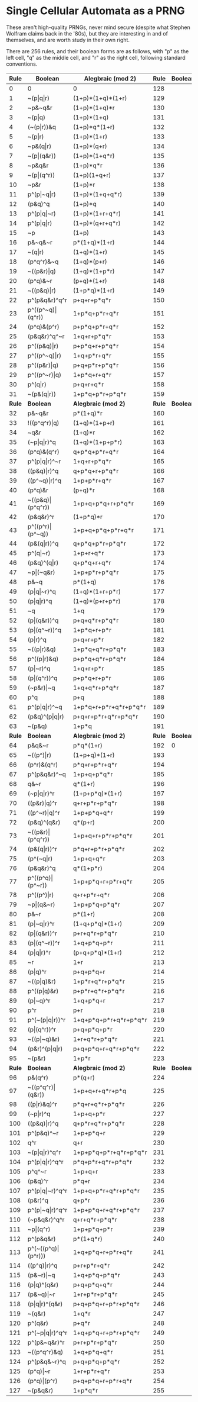 # Single Cellular Automata as a PRNG
These aren't high-quality PRNGs, never mind secure (despite what Stephen
Wolfram claims back in the '80s), but they are interesting in and of
themselves, and are worth study in their own right.

There are 256 rules, and their boolean forms are as follows, with "p" as the
left cell, "q" as the middle cell, and "r" as the right cell, following
standard conventions.

| Rule     | Boolean             | Alegbraic (mod 2)          | Rule     | Boolean                | Alegbraic                 |
|----------|---------------------|----------------------------|----------|------------------------|---------------------------|
| 0        | 0                   | 0                          | 128      |                        |                           |
| 1        | ~(p\|q\|r)          | (1+p)\*(1+q)\*(1+r)        | 129      |                        |                           |
| 2        | ~p&~q&r             | (1+p)\*(1+q)\*r            | 130      |                        |                           |
| 3        | ~(p\|q)             | (1+p)\*(1+q)               | 131      |                        |                           |
| 4        | (~(p\|r))&q         | (1+p)\*q\*(1+r)            | 132      |                        |                           |
| 5        | ~(p\|r)             | (1+p)\*(1+r)               | 133      |                        |                           |
| 6        | ~p&(q\|r)           | (1+p)\*(q+r)               | 134      |                        |                           |
| 7        | ~(p\|(q&r))         | (1+p)\*(1+q\*r)            | 135      |                        |                           |
| 8        | ~p&q&r              | (1+p)\*q\*r                | 136      |                        |                           |
| 9        | ~(p\|(q^r))         | (1+p)(1+q+r)               | 137      |                        |                           |
| 10       | ~p&r                | (1+p)\*r                   | 138      |                        |                           |
| 11       | p^(p\|~q\|r)        | (1+p)\*(1+q+q\*r)          | 139      |                        |                           |
| 12       | (p&q)^q             | (1+p)\*q                   | 140      |                        |                           |
| 13       | p^(p\|q\|~r)        | (1+p)\*(1+r+q\*r)          | 141      |                        |                           |
| 14       | p^(p\|q\|r)         | (1+p)\*(q+r+q\*r)          | 142      |                        |                           |
| 15       | ~p                  | (1+p)                      | 143      |                        |                           |
| 16       | p&~q&~r             | p\*(1+q)\*(1+r)            | 144      |                        |                           |
| 17       | ~(q\|r)             | (1+q)\*(1+r)               | 145      |                        |                           |
| 18       | (p^q^r)&~q          | (1+q)\*(p+r)               | 146      |                        |                           |
| 19       | ~((p&r)\|q)         | (1+q)\*(1+p\*r)            | 147      |                        |                           |
| 20       | (p^q)&~r            | (p+q)\*(1+r)               | 148      |                        |                           |
| 21       | ~((p&q)\|r)         | (1+p\*q)\*(1+r)            | 149      |                        |                           |
| 22       | p^(p&q&r)^q^r       | p+q+r+p\*q\*r              | 150      |                        |                           |
| 23       | p^((p^~q)\|(q^r))   | 1+p\*q+p\*r+q\*r           | 151      |                        |                           |
| 24       | (p^q)&(p^r)         | p+p\*q+p\*r+q\*r           | 152      |                        |                           |
| 25       | (p&q&r)^q^~r        | 1+q+r+p\*q\*r              | 153      |                        |                           |
| 26       | p^((p&q)\|r)        | p+p\*q+r+p\*q\*r           | 154      |                        |                           |
| 27       | p^((p^~q)\|r)       | 1+q+p\*r+q\*r              | 155      |                        |                           |
| 28       | p^((p&r)\|q)        | p+q+p\*r+p\*q\*r           | 156      |                        |                           |
| 29       | p^((p^~r)\|q)       | 1+p\*q+r+q\*r              | 157      |                        |                           |
| 30       | p^(q\|r)            | p+q+r+q\*r                 | 158      |                        |                           |
| 31       | ~(p&(q\|r))         | 1+p\*q+p\*r+p\*q\*r        | 159      |                        |                           |
| **Rule** | **Boolean**         | **Alegbraic (mod 2)**      | **Rule** | **Boolean**            | **Alegbraic**             |
| 32       | p&~q&r              | p\*(1+q)\*r                | 160      |                        |                           |
| 33       | !((p^q^r)\|q)       | (1+q)\*(1+p+r)             | 161      |                        |                           |
| 34       | ~q&r                | (1+q)\*r                   | 162      |                        |                           |
| 35       | (~p\|q\|r)^q        | (1+q)\*(1+p+p\*r)          | 163      |                        |                           |
| 36       | (p^q)&(q^r)         | q+p\*q+p\*r+q\*r           | 164      |                        |                           |
| 37       | p^(p\|q\|r)^~r      | 1+q+r+p\*q\*r              | 165      |                        |                           |
| 38       | ((p&q)\|r)^q        | q+p\*q+r+p\*q\*r           | 166      |                        |                           |
| 39       | ((p^~q)\|r)^q       | 1+p+p\*r+q\*r              | 167      |                        |                           |
| 40       | (p^q)&r             | (p+q)\*r                   | 168      |                        |                           |
| 41       | ~((p&q)\|(p^q^r))   | 1+p+q+p\*q+r+p\*q\*r       | 169      |                        |                           |
| 42       | (p&q&r)^r           | (1+p\*q)\*r                | 170      |                        |                           |
| 43       | p^((p^r)\|(p^~q))   | 1+p+q+p\*q+p\*r+q\*r       | 171      |                        |                           |
| 44       | (p&(q\|r))^q        | q+p\*q+p\*r+p\*q\*r        | 172      |                        |                           |
| 45       | p^(q\|~r)           | 1+p+r+q\*r                 | 173      |                        |                           |
| 46       | (p&q)^(q\|r)        | q+p\*q+r+q\*r              | 174      |                        |                           |
| 47       | ~p\|(~q&r)          | 1+p+p\*r+p\*q\*r           | 175      |                        |                           |
| 48       | p&~q                | p\*(1+q)                   | 176      |                        |                           |
| 49       | (p\|q\|~r)^q        | (1+q)\*(1+r+p\*r)          | 177      |                        |                           |
| 50       | (p\|q\|r)^q         | (1+q)\*(p+r+p\*r)          | 178      |                        |                           |
| 51       | ~q                  | 1+q                        | 179      |                        |                           |
| 52       | (p\|(q&r))^q        | p+q+q\*r+p\*q\*r           | 180      |                        |                           |
| 53       | (p\|(q^~r))^q       | 1+p\*q+r+p\*r              | 181      |                        |                           |
| 54       | (p\|r)^q            | p+q+r+p\*r                 | 182      |                        |                           |
| 55       | ~((p\|r)&q)         | 1+p\*q+q\*r+p\*q\*r        | 183      |                        |                           |
| 56       | p^((p\|r)&q)        | p+p\*q+q\*r+p\*q\*r        | 184      |                        |                           |
| 57       | (p\|~r)^q           | 1+q+r+p\*r                 | 185      |                        |                           |
| 58       | (p\|(q^r))^q        | p+p\*q+r+p\*r              | 186      |                        |                           |
| 59       | (~p&r)\|~q          | 1+q+q\*r+p\*q\*r           | 187      |                        |                           |
| 60       | p^q                 | p+q                        | 188      |                        |                           |
| 61       | p^(p\|q\|r)^~q      | 1+p\*q+r+p\*r+q\*r+p\*q\*r | 189      |                        |                           |
| 62       | (p&q)^(p\|q\|r)     | p+q+r+p\*r+q\*r+p\*q\*r    | 190      |                        |                           |
| 63       | ~(p&q)              | 1+p\*q                     | 191      |                        |                           |
| **Rule** | **Boolean**         | **Alegbraic (mod 2)**      | **Rule** | **Boolean**            | **Alegbraic**             |
| 64       | p&q&~r              | p\*q\*(1+r)                | 192      | 0                      | 0                         |
| 65       | ~((p^)\|r)          | (1+p+q)\*(1+r)             | 193      |                        |                           |
| 66       | (p^r)&(q^r)         | p\*q+r+p\*r+q\*r           | 194      |                        |                           |
| 67       | p^(p&q&r)^~q        | 1+p+q+p\*q\*r              | 195      |                        |                           |
| 68       | q&~r                | q\*(1+r)                   | 196      |                        |                           |
| 69       | (~p\|q\|r)^r        | (1+p+p\*q)\*(1+r)          | 197      |                        |                           |
| 70       | ((p&r)\|q)^r        | q+r+p\*r+p\*q\*r           | 198      |                        |                           |
| 71       | ((p^~r)\|q)^r       | 1+p+p\*q+q\*r              | 199      |                        |                           |
| 72       | (p&q)^(q&r)         | q\*(p+r)                   | 200      |                        |                           |
| 73       | ~((p&r)\|(p^q^r))   | 1+p+q+r+p\*r+p\*q\*r       | 201      |                        |                           |
| 74       | (p&(q\|r))^r        | p\*q+r+p\*r+p\*q\*r        | 202      |                        |                           |
| 75       | (p^(~q\|r)          | 1+p+q+q\*r                 | 203      |                        |                           |
| 76       | (p&q&r)^q           | q\*(1+p\*r)                | 204      |                        |                           |
| 77       | p^((p^q)\|(p^~r))   | 1+p+p\*q+r+p\*r+q\*r       | 205      |                        |                           |
| 78       | p^((p^)\|r)         | q+r+p\*r+q\*r              | 206      |                        |                           |
| 79       | ~p\|(q&~r)          | 1+p+p\*q+p\*q\*r           | 207      |                        |                           |
| 80       | p&~r                | p\*(1+r)                   | 208      |                        |                           |
| 81       | (p\|~q\|r)^r        | (1+q+p\*q)\*(1+r)          | 209      |                        |                           |
| 82       | (p\|(q&r))^r        | p+r+q\*r+p\*q\*r           | 210      |                        |                           |
| 83       | (p\|(q^~r))^r       | 1+q+p\*q+p\*r              | 211      |                        |                           |
| 84       | (p\|q\|r)^r         | (p+q+p\*q)\*(1+r)          | 212      |                        |                           |
| 85       | ~r                  | 1+r                        | 213      |                        |                           |
| 86       | (p\|q)^r            | p+q+p\*q+r                 | 214      |                        |                           |
| 87       | ~((p\|q)&r)         | 1+p\*r+q\*r+p\*q\*r        | 215      |                        |                           |
| 88       | p^((p\|q)&r)        | p+p\*r+q\*r+p\*q\*r        | 216      |                        |                           |
| 89       | (p\|~q)^r           | 1+q+p\*q+r                 | 217      |                        |                           |
| 90       | p^r                 | p+r                        | 218      |                        |                           |
| 91       | p^(~(p\|q\|r))^r    | 1+q+p\*q+p\*r+q\*r+p\*q\*r | 219      |                        |                           |
| 92       | (p\|(q^r))^r        | p+q+p\*q+p\*r              | 220      |                        |                           |
| 93       | ~((p\|~q)&r)        | 1+r+q\*r+p\*q\*r           | 221      |                        |                           |
| 94       | (p&r)^(p\|q\|r)     | p+q+p\*q+r+q\*r+p\*q\*r    | 222      |                        |                           |
| 95       | ~(p&r)              | 1+p\*r                     | 223      |                        |                           |
| **Rule** | **Boolean**         | **Alegbraic (mod 2)**      | **Rule** | **Boolean**            | **Alegbraic**             |
| 96       | p&(q^r)             | p\*(q+r)                   | 224      |                        |                           |
| 97       | ~((p^q^r)\|(q&r))   | 1+p+q+r+q\*r+p\*q          | 225      |                        |                           |
| 98       | ((p\|r)&q)^r        | p\*q+r+q\*r+p\*q\*r        | 226      |                        |                           |
| 99       | (~p\|r)^q           | 1+p+q+p\*r                 | 227      |                        |                           |
| 100      | ((p&q)\|r)^q        | q+p\*r+q\*r+p\*q\*r        | 228      |                        |                           |
| 101      | p^(p&q)^~r          | 1+p+p\*q+r                 | 229      |                        |                           |
| 102      | q^r                 | q+r                        | 230      |                        |                           |
| 103      | ~(p\|q\|r)^q^r      | 1+p+p\*q+p\*r+q\*r+p\*q\*r | 231      |                        |                           |
| 104      | p^(p\|q\|r)^q^r     | p\*q+p\*r+q\*r+p\*q\*r     | 232      |                        |                           |
| 105      | p^q^~r              | 1+p+q+r                    | 233      |                        |                           |
| 106      | (p&q)^r             | p\*q+r                     | 234      |                        |                           |
| 107      | p^(p\|q\|~r)^q^r    | 1+p+q+p\*r+q\*r+p\*q\*r    | 235      |                        |                           |
| 108      | (p&r)^q             | q+p\*r                     | 236      |                        |                           |
| 109      | p^(p\|~q\|r)^q^r    | 1+p+p\*q+r+q\*r+p\*q\*r    | 237      |                        |                           |
| 110      | (~p&q&r)^q^r        | q+r+q\*r+p\*q\*r           | 238      |                        |                           |
| 111      | ~p\|(q^r)           | 1+p+p\*q+p\*r              | 239      |                        |                           |
| 112      | p^(p&q&r)           | p\*(1+q\*r)                | 240      |                        |                           |
| 113      | p^(~((p^q)\|(p^r))) | 1+q+p\*q+r+p\*r+q\*r       | 241      |                        |                           |
| 114      | ((p^q)\|r)^q        | p+r+p\*r+q\*r              | 242      |                        |                           |
| 115      | (p&~r)\|~q          | 1+q+p\*q+p\*q\*r           | 243      |                        |                           |
| 116      | (p\|q)^(q&r)        | p+q+p\*q+q\*r              | 244      |                        |                           |
| 117      | (p&~q)\|~r          | 1+r+p\*r+p\*q\*r           | 245      |                        |                           |
| 118      | (p\|q\|r)^(q&r)     | p+q+p\*q+r+p\*r+p\*q\*r    | 246      |                        |                           |
| 119      | ~(q&r)              | 1+q\*r                     | 247      |                        |                           |
| 120      | p^(q&r)             | p+q\*r                     | 248      |                        |                           |
| 121      | p^(~p\|q\|r)^q^r    | 1+q+p\*q+r+p\*r+p\*q\*r    | 249      |                        |                           |
| 122      | p^(p&~q&r)^r        | p+r+p\*r+p\*q\*r           | 250      |                        |                           |
| 123      | ~((p^q^r)&q)        | 1+q+p\*q+q\*r              | 251      |                        |                           |
| 124      | p^(p&q&~r)^q        | p+q+p\*q+p\*q\*r           | 252      |                        |                           |
| 125      | (p^q)\|~r           | 1+r+p\*r+q\*r              | 253      |                        |                           |
| 126      | (p^q)\|(p^r)        | p+q+p\*q+r+p\*r+q\*r       | 254      |                        |                           |
| 127      | ~(p&q&r)            | 1+p\*q\*r                  | 255      |                        |                           |
